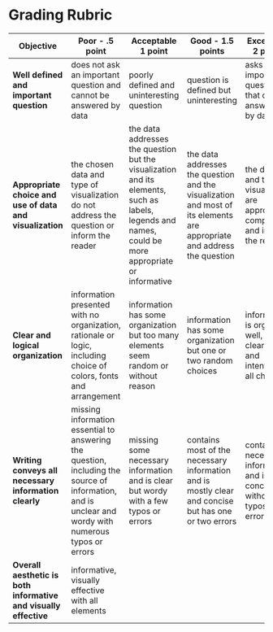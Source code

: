 # Grading Rubric

| **Objective** |Poor - .5 point | Acceptable 1 point | Good - 1.5 points  | Excellent - 2 points | Points |
| ------------- | ------------- | ------------ | --------------- | -------- | ---------- |
| **Well defined and important question** | does not ask an important question and cannot be answered by data | poorly defined and uninteresting question | question is defined but uninteresting | asks an important question that can be answered by data | 
| **Appropriate choice and use of data and visualization** | the chosen data and type of visualization do not address the question or inform the reader | the data addresses the question but the visualization and its elements, such as labels, legends and names, could be more appropriate or informative | the data addresses the question and the visualization and most of its elements are appropriate and address the question | the data and the visualization are appropriate, complete and inform the reader
| **Clear and logical organization** | information presented with no organization, rationale or logic, including choice of colors, fonts and arrangement | information has some organization but too many elements seem random or without reason | information has some organization but one or two random choices | information is organized well, with a clear logic and intention for all choices |
| **Writing conveys all necessary information clearly** | missing information essential to answering the question, including the source of information, and is unclear and wordy with numerous typos or errors | missing some necessary information and is clear but wordy with a few typos or errors | contains most of the necessary information and is mostly clear and concise but has one or two errors | contains all necessary information and is clear, concise without typos or errors |
|**Overall aesthetic is both informative and visually effective** | informative, visually effective with all elements
